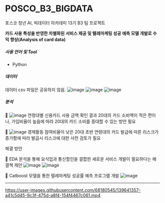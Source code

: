 # POSCO_B3_BIGDATA
포스코 청년 AI, 빅데이터 아카데미 13기 B3 팀 프로젝트

<strong> 카드 사용 특성을 반영한 차별화된 서비스 제공 및 텔레마케팅 성공 예측 모델 개발로 수익 향상(Analysis of card data) </strong>

<h5>사용 언어 및 Tool</h5>

- Python

<h5> 데이터 </h5>

데이터 csv 파일은 공유하지 않음.
![image](https://user-images.githubusercontent.com/68180545/139640318-99b5edb0-2c94-45f2-a766-4eda7b6c06c8.png)
![image](https://user-images.githubusercontent.com/68180545/139640378-4206c560-4b1b-44ba-93fc-b854239f8cff.png)
![image](https://user-images.githubusercontent.com/68180545/139640475-ea572f88-6f5a-48e1-a2c9-d8dc5401d7eb.png)

<h5> 분석 </h5>

🥇
![image](https://user-images.githubusercontent.com/68180545/139640571-02064c4d-8bef-4d0e-a799-b03901504acc.png)
연령대별 신용카드 사용 금액 확인 결과 20대의 카드 소비액이 적은 편이나, 가입비율이 높음에 따라 20대의 카드 소비를 증대할 수 있는 방안 필요

🥈
![image](https://user-images.githubusercontent.com/68180545/139640602-9385d350-877e-4021-a4d4-af165614b9d3.png)
경제활동 참여비율이 낮은 20대 초반 연령대의 카드 발급에 따른 리스크가 증가함에 따라 발급시 리스크에 대한 사전 검토가 필요


<h> 해결 방안 </h>

🥇 EDA 분석을 통해 요식업과 통신할인을 결합한 새로운 서비스 개발이 필요하다는 해결책 제안
![image](https://user-images.githubusercontent.com/68180545/139641036-a86bd5ea-5790-4927-95ea-1a1dfe215c70.png)
![image](https://user-images.githubusercontent.com/68180545/139641154-328c9417-7ffc-4ea9-92bb-f5dc49d285cd.png)

🥈 Catboost 모델을 통한 텔레마케팅 성공률 예측 프로그램 개발
![image](https://user-images.githubusercontent.com/68180545/139641200-11be29fd-d84c-43fa-aab4-44476d01c33c.png)

----------------------------------------------------------------------------------------------------------------------------------

https://user-images.githubusercontent.com/68180545/139641357-a41c5d45-9c3f-475d-a8f4-154f4467c061.mp4
